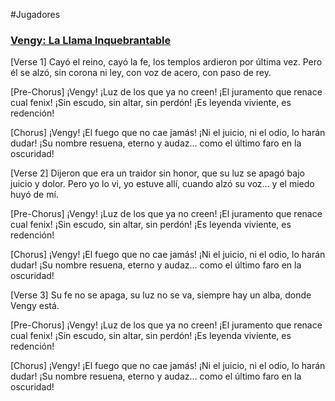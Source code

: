 #Jugadores
### [Vengy: La Llama Inquebrantable](https://suno.com/song/931e9599-a619-4f24-bd5c-6a67be336fc5)

[Verse 1]
Cayó el reino, cayó la fe,
los templos ardieron por última vez.
Pero él se alzó, sin corona ni ley,
con voz de acero, con paso de rey.

[Pre-Chorus]
¡Vengy! ¡Luz de los que ya no creen!
¡El juramento que renace cual fenix!
¡Sin escudo, sin altar, sin perdón!
¡Es leyenda viviente, es redención!

[Chorus]
¡Vengy! ¡El fuego que no cae jamás!
¡Ni el juicio, ni el odio, lo harán dudar!
¡Su nombre resuena, eterno y audaz…
como el último faro en la oscuridad!

[Verse 2]
Dijeron que era un traidor sin honor,
que su luz se apagó bajo juicio y dolor.
Pero yo lo vi, yo estuve allí,
cuando alzó su voz… y el miedo huyó de mí.

[Pre-Chorus]
¡Vengy! ¡Luz de los que ya no creen!
¡El juramento que renace cual fenix!
¡Sin escudo, sin altar, sin perdón!
¡Es leyenda viviente, es redención!

[Chorus]
¡Vengy! ¡El fuego que no cae jamás!
¡Ni el juicio, ni el odio, lo harán dudar!
¡Su nombre resuena, eterno y audaz…
como el último faro en la oscuridad!

[Verse 3]
Su fe no se apaga, 
su luz no se va,
siempre hay un alba,
donde Vengy está.

[Pre-Chorus]
¡Vengy! ¡Luz de los que ya no creen!
¡El juramento que renace cual fenix!
¡Sin escudo, sin altar, sin perdón!
¡Es leyenda viviente, es redención!

[Chorus]
¡Vengy! ¡El fuego que no cae jamás!
¡Ni el juicio, ni el odio, lo harán dudar!
¡Su nombre resuena, eterno y audaz…
como el último faro en la oscuridad!